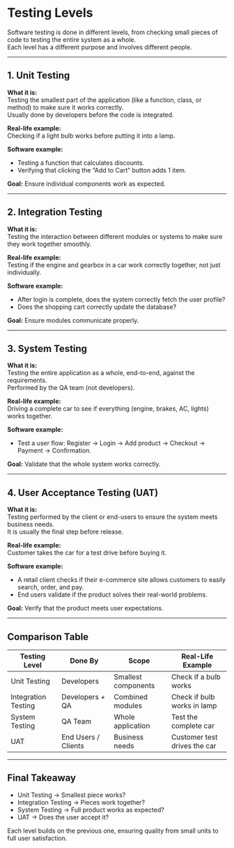# Testing Levels

Software testing is done in different levels, from checking small pieces of code to testing the entire system as a whole.  
Each level has a different purpose and involves different people.  

---

## 1. Unit Testing

**What it is:**  
Testing the smallest part of the application (like a function, class, or method) to make sure it works correctly.  
Usually done by developers before the code is integrated.

**Real-life example:**  
Checking if a light bulb works before putting it into a lamp.

**Software example:**  
- Testing a function that calculates discounts.  
- Verifying that clicking the “Add to Cart” button adds 1 item.

**Goal:** Ensure individual components work as expected.

---

## 2. Integration Testing

**What it is:**  
Testing the interaction between different modules or systems to make sure they work together smoothly.  

**Real-life example:**  
Testing if the engine and gearbox in a car work correctly together, not just individually.  

**Software example:**  
- After login is complete, does the system correctly fetch the user profile?  
- Does the shopping cart correctly update the database?  

**Goal:** Ensure modules communicate properly.

---

## 3. System Testing

**What it is:**  
Testing the entire application as a whole, end-to-end, against the requirements.  
Performed by the QA team (not developers).  

**Real-life example:**  
Driving a complete car to see if everything (engine, brakes, AC, lights) works together.  

**Software example:**  
- Test a user flow: Register → Login → Add product → Checkout → Payment → Confirmation.  

**Goal:** Validate that the whole system works correctly.

---

## 4. User Acceptance Testing (UAT)

**What it is:**  
Testing performed by the client or end-users to ensure the system meets business needs.  
It is usually the final step before release.  

**Real-life example:**  
Customer takes the car for a test drive before buying it.  

**Software example:**  
- A retail client checks if their e-commerce site allows customers to easily search, order, and pay.  
- End users validate if the product solves their real-world problems.  

**Goal:** Verify that the product meets user expectations.

---

## Comparison Table

| Testing Level       | Done By             | Scope                | Real-Life Example          |
|---------------------|---------------------|----------------------|----------------------------|
| Unit Testing        | Developers          | Smallest components  | Check if a bulb works      |
| Integration Testing | Developers + QA     | Combined modules     | Check if bulb works in lamp|
| System Testing      | QA Team             | Whole application    | Test the complete car      |
| UAT                 | End Users / Clients | Business needs       | Customer test drives the car |

---

## Final Takeaway

- Unit Testing → Smallest piece works?  
- Integration Testing → Pieces work together?  
- System Testing → Full product works as expected?  
- UAT → Does the user accept it?  

Each level builds on the previous one, ensuring quality from small units to full user satisfaction.  
